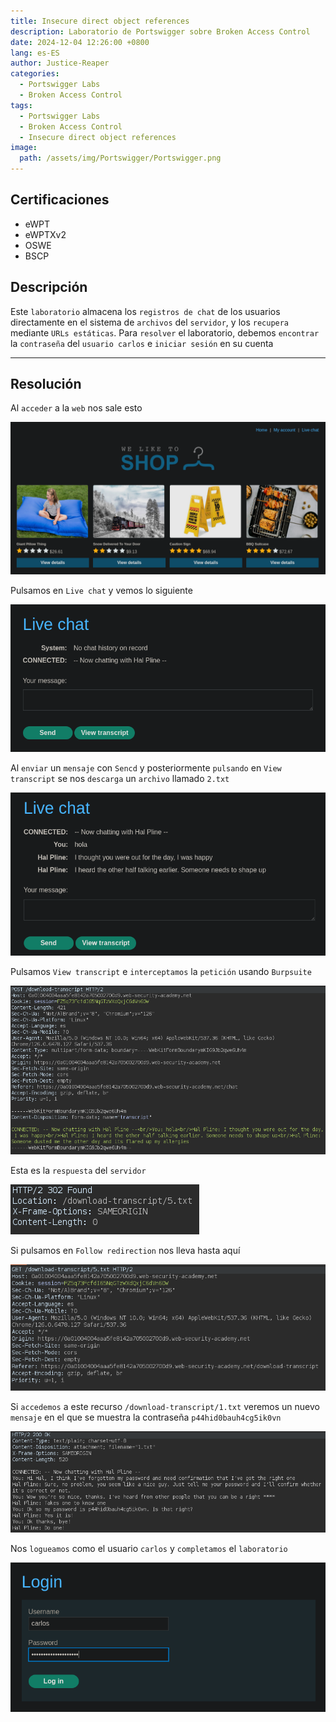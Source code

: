 ```yaml
---
title: Insecure direct object references
description: Laboratorio de Portswigger sobre Broken Access Control
date: 2024-12-04 12:26:00 +0800
lang: es-ES
author: Justice-Reaper
categories:
  - Portswigger Labs
  - Broken Access Control
tags:
  - Portswigger Labs
  - Broken Access Control
  - Insecure direct object references
image:
  path: /assets/img/Portswigger/Portswigger.png
---
```


## Certificaciones

- eWPT
- eWPTXv2
- OSWE
- BSCP
  
## Descripción

Este `laboratorio` almacena los `registros de chat` de los usuarios directamente en el sistema de `archivos` del `servidor`, y los `recupera` mediante `URLs estáticas`. Para `resolver` el laboratorio, debemos `encontrar` la `contraseña` del `usuario carlos` e `iniciar sesión` en su cuenta

---

## Resolución

Al `acceder` a la `web` nos sale esto

![](/assets/img/Broken-Access-Control-Lab-9/image_1.png)

Pulsamos en `Live chat` y vemos lo siguiente

![](/assets/img/Broken-Access-Control-Lab-9/image_2.png)

Al `enviar` un `mensaje` con `Sencd` y posteriormente `pulsando` en `View transcript` se nos `descarga` un `archivo` llamado `2.txt`

![](/assets/img/Broken-Access-Control-Lab-9/image_3.png)

Pulsamos `View transcript` e `interceptamos` la `petición` usando `Burpsuite`

![](/assets/img/Broken-Access-Control-Lab-9/image_4.png)

Esta es la `respuesta` del `servidor`

![](/assets/img/Broken-Access-Control-Lab-9/image_5.png)

Si pulsamos en `Follow redirection` nos lleva hasta aquí

![](/assets/img/Broken-Access-Control-Lab-9/image_6.png)

Si `accedemos` a este recurso `/download-transcript/1.txt` veremos un nuevo `mensaje` en el que se muestra la contraseña `p44hid0bauh4cg5ik0vn`

![](/assets/img/Broken-Access-Control-Lab-9/image_7.png)

Nos `logueamos` como el usuario `carlos` y `completamos` el `laboratorio`

![](/assets/img/Broken-Access-Control-Lab-9/image_8.png)
